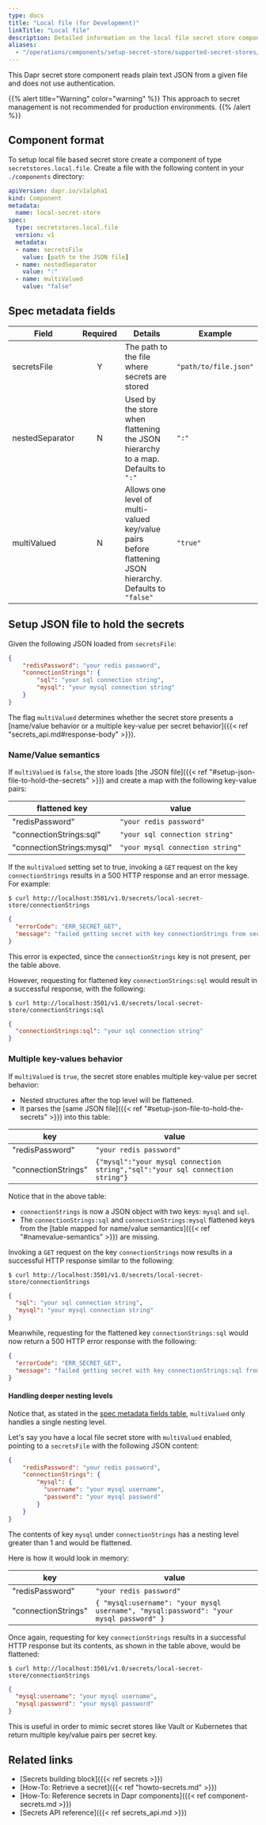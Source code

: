 ```yaml
---
type: docs
title: "Local file (for Development)"
linkTitle: "Local file"
description: Detailed information on the local file secret store component
aliases:
  - "/operations/components/setup-secret-store/supported-secret-stores/file-secret-store/"
---
```


This Dapr secret store component reads plain text JSON from a given file and does not use authentication.

{{% alert title="Warning" color="warning" %}}
This approach to secret management is not recommended for production environments.
{{% /alert %}}

## Component format

To setup local file based secret store create a component of type `secretstores.local.file`. Create a file with the following content in your `./components` directory:

```yaml
apiVersion: dapr.io/v1alpha1
kind: Component
metadata:
  name: local-secret-store
spec:
  type: secretstores.local.file
  version: v1
  metadata:
  - name: secretsFile
    value: [path to the JSON file]
  - name: nestedSeparator
    value: ":"
  - name: multiValued
    value: "false"
```

## Spec metadata fields

| Field              | Required | Details                                                                 | Example                  |
|--------------------|:--------:|-------------------------------------------------------------------------|--------------------------|
| secretsFile        | Y        | The path to the file where secrets are stored   | `"path/to/file.json"` |
| nestedSeparator    | N        | Used by the store when flattening the JSON hierarchy to a map. Defaults to `":"` | `":"` 
| multiValued        | N        | Allows one level of multi-valued key/value pairs before flattening JSON hierarchy. Defaults to `"false"` | `"true"` |

## Setup JSON file to hold the secrets

Given the following JSON loaded from `secretsFile`:

```json
{
    "redisPassword": "your redis password",
    "connectionStrings": {
        "sql": "your sql connection string",
        "mysql": "your mysql connection string"
    }
}
```

The flag `multiValued` determines whether the secret store presents a [name/value behavior or a multiple key-value per secret behavior]({{< ref "secrets_api.md#response-body" >}}).

### Name/Value semantics


If `multiValued` is `false`, the store loads [the JSON file]({{< ref "#setup-json-file-to-hold-the-secrets" >}}) and create a map with the following key-value pairs:

| flattened key           | value                           |
| ---                     | ---                             |
|"redisPassword"          | `"your redis password"`           |
|"connectionStrings:sql"  | `"your sql connection string"`    |
|"connectionStrings:mysql"| `"your mysql connection string"`  |


If the `multiValued` setting set to true, invoking a `GET` request on the key `connectionStrings` results in a 500 HTTP response and an error message. For example:

```shell
$ curl http://localhost:3501/v1.0/secrets/local-secret-store/connectionStrings
```
```json
{
  "errorCode": "ERR_SECRET_GET",
  "message": "failed getting secret with key connectionStrings from secret store local-secret-store: secret connectionStrings not found"
}
```

This error is expected, since the `connectionStrings` key is not present, per the table above.

However, requesting for flattened key `connectionStrings:sql` would result in a successful response, with the following:

```shell
$ curl http://localhost:3501/v1.0/secrets/local-secret-store/connectionStrings:sql
```
```json
{
  "connectionStrings:sql": "your sql connection string"
}
```

### Multiple key-values behavior

If `multiValued` is `true`, the secret store enables multiple key-value per secret behavior:
- Nested structures after the top level will be flattened.
- It parses the [same JSON file]({{< ref "#setup-json-file-to-hold-the-secrets" >}}) into this table:

| key                | value                           |
| ---                | ---                             |
|"redisPassword"     | `"your redis password"`           |
|"connectionStrings" | `{"mysql":"your mysql connection string","sql":"your sql connection string"}`    |

Notice that in the above table:
- `connectionStrings` is now a JSON object with two keys: `mysql` and `sql`. 
- The `connectionStrings:sql` and `connectionStrings:mysql` flattened keys from the [table mapped for name/value semantics]({{< ref "#namevalue-semantics" >}}) are missing.

Invoking a `GET` request on the key `connectionStrings` now results in a successful HTTP response similar to the following:

```shell
$ curl http://localhost:3501/v1.0/secrets/local-secret-store/connectionStrings
```
```json
{
  "sql": "your sql connection string",
  "mysql": "your mysql connection string"
}
```

Meanwhile, requesting for the flattened key `connectionStrings:sql` would now return a 500 HTTP error response with the following:

```json
{
  "errorCode": "ERR_SECRET_GET",
  "message": "failed getting secret with key connectionStrings:sql from secret store local-secret-store: secret connectionStrings:sql not found"
}
```


#### Handling deeper nesting levels

Notice that, as stated in the [spec metadata fields table](#spec-metadata-fields), `multiValued` only handles a single nesting level.

Let's say you have a local file secret store with `multiValued` enabled, pointing to a `secretsFile` with the following JSON content:

```json
{
    "redisPassword": "your redis password",
    "connectionStrings": {
        "mysql": {
          "username": "your mysql username",
          "password": "your mysql password"
        }
    }
}
```
The contents of key `mysql` under `connectionStrings` has a nesting level greater than 1 and would be flattened.

Here is how it would look in memory:

| key                | value                           |
| ---                | ---                             |
|"redisPassword"     | `"your redis password"`           |
|"connectionStrings" | `{ "mysql:username": "your mysql username", "mysql:password": "your mysql password" }`    |


Once again, requesting for key `connectionStrings` results in a successful HTTP response but its contents, as shown in the table above, would be flattened:

```shell
$ curl http://localhost:3501/v1.0/secrets/local-secret-store/connectionStrings
```
```json
{
  "mysql:username": "your mysql username",
  "mysql:password": "your mysql password"
}
```

This is useful in order to mimic secret stores like Vault or Kubernetes that return multiple key/value pairs per secret key.

## Related links
- [Secrets building block]({{< ref secrets >}})
- [How-To: Retrieve a secret]({{< ref "howto-secrets.md" >}})
- [How-To: Reference secrets in Dapr components]({{< ref component-secrets.md >}})
- [Secrets API reference]({{< ref secrets_api.md >}})
